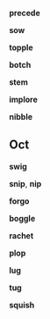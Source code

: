 **precede**  

**sow** 

**topple**  

**botch**  

**stem** 

**implore**  

**nibble**

## Oct 

**swig**

**snip**, **nip** 

**forgo**  

**boggle**  

**rachet**

**plop**  

**lug**

**tug** 

**squish**  

